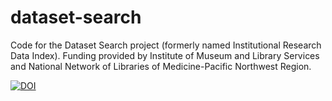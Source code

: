 # dataset-search
Code for the Dataset Search project (formerly named Institutional Research Data Index). Funding provided by Institute of Museum and Library Services and National Network of Libraries of Medicine-Pacific Northwest Region.

[![DOI](https://zenodo.org/badge/DOI/10.5281/zenodo.4046568.svg)](https://doi.org/10.5281/zenodo.4046567)
